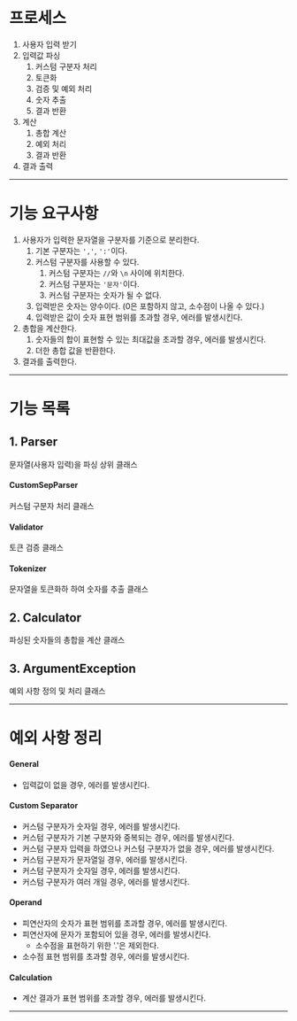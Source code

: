# 프로세스

1. 사용자 입력 받기
2. 입력값 파싱
    1. 커스텀 구분자 처리
    2. 토큰화
    3. 검증 및 예외 처리
    4. 숫자 추출
    5. 결과 반환
3. 계산
    1. 총합 계산
    2. 예외 처리
    3. 결과 반환
4. 결과 출력

---

# 기능 요구사항

1. 사용자가 입력한 문자열을 구분자를 기준으로 분리한다.
    1. 기본 구분자는 `','`, `':'`이다.
    2. 커스텀 구분자를 사용할 수 있다.
        1. 커스텀 구분자는 `//`와 `\n` 사이에 위치한다.
        2. 커스텀 구분자는 `'문자'`이다.
        3. 커스텀 구분자는 숫자가 될 수 없다.
    3. 입력받은 숫자는 양수이다. (0은 포함하지 않고, 소수점이 나올 수 있다.)
    4. 입력받은 값이 숫자 표현 범위를 초과할 경우, 에러를 발생시킨다.
2. 총합을 계산한다.
    1. 숫자들의 합이 표현할 수 있는 최대값을 초과할 경우, 에러를 발생시킨다.
    2. 더한 총합 값을 반환한다.
3. 결과를 출력한다.

---

# 기능 목록

## 1. Parser

문자열(사용자 입력)을 파싱 상위 클래스

#### CustomSepParser

커스텀 구분자 처리 클래스

#### Validator

토큰 검증 클래스

#### Tokenizer

문자열을 토큰화하 하여 숫자를 추출 클래스

## 2. Calculator

파싱된 숫자들의 총합을 계산 클래스

## 3. ArgumentException

예외 사항 정의 및 처리 클래스

---

# 예외 사항 정리

#### General

- 입력값이 없을 경우, 에러를 발생시킨다.

#### Custom Separator

- 커스텀 구분자가 숫자일 경우, 에러를 발생시킨다.
- 커스텀 구분자가 기본 구분자와 중복되는 경우, 에러를 발생시킨다.
- 커스텀 구분자 입력을 하였으나 커스텀 구분자가 없을 경우, 에러를 발생시킨다.
- 커스텀 구분자가 문자열일 경우, 에러를 발생시킨다.
- 커스텀 구분자가 숫자일 경우, 에러를 발생시킨다.
- 커스텀 구분자가 여러 개일 경우, 에러를 발생시킨다.

#### Operand

- 피연산자의 숫자가 표현 범위를 초과할 경우, 에러를 발생시킨다.
- 피연산자에 문자가 포함되어 있을 경우, 에러를 발생시킨다.
    - 소수점을 표현하기 위한 '.'은 제외한다.
- 소수점 표현 범위를 초과할 경우, 에러를 발생시킨다.

#### Calculation

- 계산 결과가 표현 범위를 초과할 경우, 에러를 발생시킨다.

---
